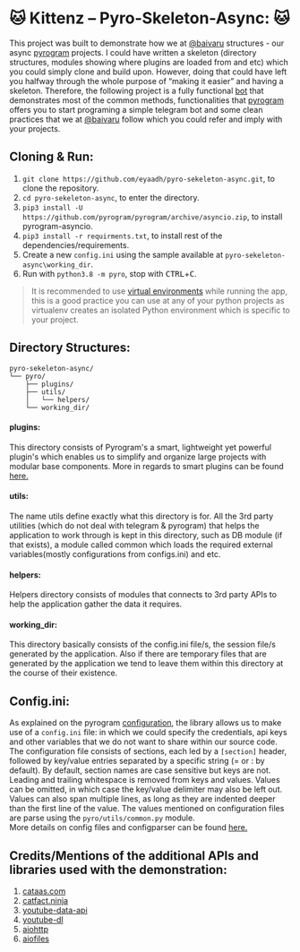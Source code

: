 # :cat: Kittenz – Pyro-Skeleton-Async: :cat:

This project was built to demonstrate how we at [@baivaru](https://t.me/Baivaru) structures - 
our async [pyrogram](https://docs.pyrogram.org/) projects. I could have written a skeleton (directory structures, modules 
showing where plugins are loaded from and etc) which you could simply clone and build upon. 
However, doing that could have left you halfway through the whole purpose of “making it easier” 
and having a skeleton. Therefore, the following project is a fully functional [bot](https://t.me/Kittenzbot) that demonstrates 
most of the common methods, functionalities that [pyrogram](https://docs.pyrogram.org/) offers you to start programing a simple telegram bot 
and some clean practices that we at [@baivaru](https://t.me/Baivaru) follow which you could refer and imply with your projects.

## Cloning & Run:

1. `git clone https://github.com/eyaadh/pyro-sekeleton-async.git`, to clone the repository.
2. `cd pyro-sekeleton-async`, to enter the directory.
3. `pip3 install -U https://github.com/pyrogram/pyrogram/archive/asyncio.zip`, to install pyrogram-asyncio.
4. `pip3 install -r requirments.txt`, to install rest of the dependencies/requirements.
5. Create a new `config.ini` using the sample available at `pyro-sekeleton-async\working_dir`.
6. Run with `python3.8 -m pyro`, stop with <kbd>CTRL</kbd>+<kbd>C</kbd>.
> It is recommended to use [virtual environments](https://docs.python-guide.org/dev/virtualenvs/) while running the app, this is a good practice you can use at any of your python projects as virtualenv creates an isolated Python environment which is specific to your project.

## Directory Structures:

```
pyro-sekeleton-async/
└── pyro/
    ├── plugins/
    ├── utils/
    │   └── helpers/
    └── working_dir/
```
#### plugins:
This directory consists of Pyrogram's a smart, lightweight yet powerful plugin's which enables 
us to simplify and organize large projects with modular base components. More in regards to 
smart plugins can be found [here.](https://docs.pyrogram.org/topics/smart-plugins) 

#### utils:
The name utils define exactly what this directory is for. All the 3rd party utilities (which do not deal with telegram & pyrogram) 
that helps the application to work through is kept in this directory, such as DB module (if that exists), a module called common 
which loads the required external variables(mostly configurations from configs.ini) and etc.

#### helpers:
Helpers directory consists of modules that connects to 3rd party APIs to help the application gather 
the data it requires.

#### working_dir:
This directory basically consists of the config.ini file/s, the session file/s generated by the 
application. Also if there are temporary files that are generated by the application we tend to leave them 
within this directory at the course of their existence.

## Config.ini:

As explained on the pyrogram [configuration](https://docs.pyrogram.org/intro/setup#configuration), the library allows us to make 
use of a `config.ini` file: in which we could specify the credentials, api keys and other variables that we do not want
to share within our source code. \
The configuration file consists of sections, each led by a `[section]` header, followed by 
key/value entries separated by a specific string (= or : by default). By default, section names are case sensitive 
but keys are not. Leading and trailing whitespace is removed from keys and values. Values can be omitted, in which 
case the key/value delimiter may also be left out. Values can also span multiple lines, as long as they are indented 
deeper than the first line of the value. The values mentioned on configuration files are parse using the `pyro/utils/common.py` module. \
More details on config files and configparser can be found [here.](https://docs.python.org/3/library/configparser.html)

## Credits/Mentions of the additional APIs and libraries used with the demonstration:

1. [cataas.com](https://cataas.com/)
2. [catfact.ninja](https://catfact.ninja/)
3. [youtube-data-api](https://pypi.org/project/youtube-data-api/)
4. [youtube-dl](https://youtube-dl.org/)
5. [aiohttp](https://pypi.org/project/aiohttp/3.6.2/)
6. [aiofiles](https://pypi.org/project/aiofiles/)

